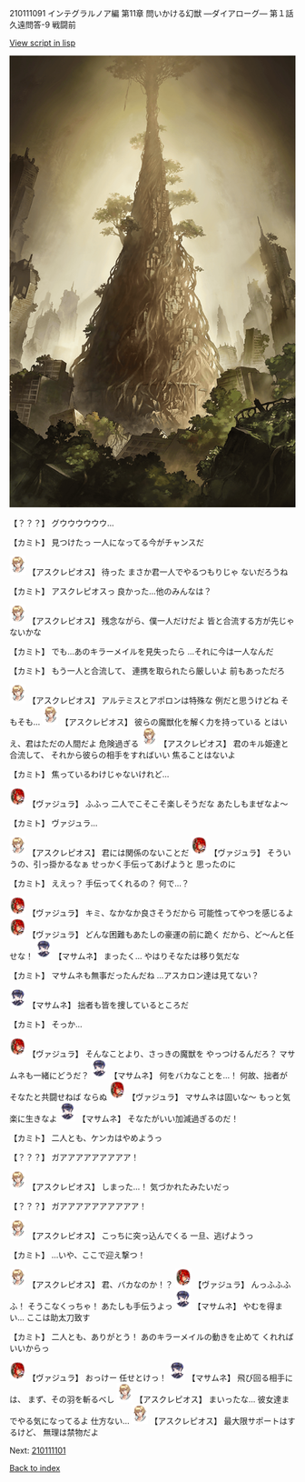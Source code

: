 210111091 インテグラルノア編 第11章 問いかける幻獣 ―ダイアローグ― 第１話 久遠問答-9 戦闘前

[View script in lisp](../scripts/210111091.txt)

![in_underground_world.png](../images/backgrounds/in_underground_world.png)

【？？？】
グウウウウウウ…

【カミト】
見つけたっ
一人になってる今がチャンスだ

<img src="../images/units/1600111.png" alt="1600111.png" height="34"/>
【アスクレピオス】
待った
まさか君一人でやるつもりじゃ
ないだろうね

【カミト】
アスクレピオスっ
良かった…他のみんなは？

<img src="../images/units/1600111.png" alt="1600111.png" height="34"/>
【アスクレピオス】
残念ながら、僕一人だけだよ
皆と合流する方が先じゃないかな

【カミト】
でも…あのキラーメイルを見失ったら
…それに今は一人なんだ

【カミト】
もう一人と合流して、
連携を取られたら厳しいよ
前もあっただろ

<img src="../images/units/1600111.png" alt="1600111.png" height="34"/>
【アスクレピオス】
アルテミスとアポロンは特殊な
例だと思うけどね
そもそも…

<img src="../images/units/1600111.png" alt="1600111.png" height="34"/>
【アスクレピオス】
彼らの魔獣化を解く力を持っている
とはいえ、君はただの人間だよ
危険過ぎる

<img src="../images/units/1600111.png" alt="1600111.png" height="34"/>
【アスクレピオス】
君のキル姫達と合流して、
それから彼らの相手をすればいい
焦ることはないよ

【カミト】
焦っているわけじゃないけれど…

<img src="../images/units/3500511.png" alt="3500511.png" height="34"/>
【ヴァジュラ】
ふふっ
二人でこそこそ楽しそうだな
あたしもまぜなよ～

【カミト】
ヴァジュラ…

<img src="../images/units/1600111.png" alt="1600111.png" height="34"/>
【アスクレピオス】
君には関係のないことだ

<img src="../images/units/3500511.png" alt="3500511.png" height="34"/>
【ヴァジュラ】
そういうの、引っ掛かるなぁ
せっかく手伝ってあげようと
思ったのに

【カミト】
ええっ？
手伝ってくれるの？
何で…？

<img src="../images/units/3500511.png" alt="3500511.png" height="34"/>
【ヴァジュラ】
キミ、なかなか良さそうだから
可能性ってやつを感じるよ

<img src="../images/units/3500511.png" alt="3500511.png" height="34"/>
【ヴァジュラ】
どんな困難もあたしの豪運の前に跪く
だから、ど～んと任せな！

<img src="../images/units/3100111.png" alt="3100111.png" height="34"/>
【マサムネ】
まったく…
やはりそなたは移り気だな

【カミト】
マサムネも無事だったんだね
…アスカロン達は見てない？

<img src="../images/units/3100111.png" alt="3100111.png" height="34"/>
【マサムネ】
拙者も皆を捜しているところだ

【カミト】
そっか…

<img src="../images/units/3500511.png" alt="3500511.png" height="34"/>
【ヴァジュラ】
そんなことより、さっきの魔獣を
やっつけるんだろ？
マサムネも一緒にどうだ？

<img src="../images/units/3100111.png" alt="3100111.png" height="34"/>
【マサムネ】
何をバカなことを…！
何故、拙者がそなたと共闘せねば
ならぬ

<img src="../images/units/3500511.png" alt="3500511.png" height="34"/>
【ヴァジュラ】
マサムネは固いな～
もっと気楽に生きなよ

<img src="../images/units/3100111.png" alt="3100111.png" height="34"/>
【マサムネ】
そなたがいい加減過ぎるのだ！

【カミト】
二人とも、ケンカはやめようっ

【？？？】
ガアアアアアアアアア！

<img src="../images/units/1600111.png" alt="1600111.png" height="34"/>
【アスクレピオス】
しまった…！
気づかれたみたいだっ

【？？？】
ガアアアアアアアアアア！

<img src="../images/units/1600111.png" alt="1600111.png" height="34"/>
【アスクレピオス】
こっちに突っ込んでくる
一旦、逃げようっ

【カミト】
…いや、ここで迎え撃つ！

<img src="../images/units/1600111.png" alt="1600111.png" height="34"/>
【アスクレピオス】
君、バカなのか！？

<img src="../images/units/3500511.png" alt="3500511.png" height="34"/>
【ヴァジュラ】
んっふふふふ！
そうこなくっちゃ！
あたしも手伝うよっ

<img src="../images/units/3100111.png" alt="3100111.png" height="34"/>
【マサムネ】
やむを得まい…
ここは助太刀致す

【カミト】
二人とも、ありがとう！
あのキラーメイルの動きを止めて
くれればいいからっ

<img src="../images/units/3500511.png" alt="3500511.png" height="34"/>
【ヴァジュラ】
おっけー
任せとけっ！

<img src="../images/units/3100111.png" alt="3100111.png" height="34"/>
【マサムネ】
飛び回る相手には、
まず、その羽を斬るべし

<img src="../images/units/1600111.png" alt="1600111.png" height="34"/>
【アスクレピオス】
まいったな…
彼女達までやる気になってるよ
仕方ない…

<img src="../images/units/1600111.png" alt="1600111.png" height="34"/>
【アスクレピオス】
最大限サポートはするけど、
無理は禁物だよ

Next: [210111101](210111101.md)

[Back to index](index.md)
